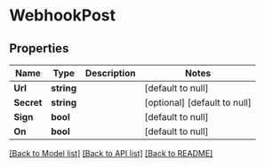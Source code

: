 # WebhookPost

## Properties
Name | Type | Description | Notes
------------ | ------------- | ------------- | -------------
**Url** | **string** |  | [default to null]
**Secret** | **string** |  | [optional] [default to null]
**Sign** | **bool** |  | [default to null]
**On** | **bool** |  | [default to null]

[[Back to Model list]](../README.md#documentation-for-models) [[Back to API list]](../README.md#documentation-for-api-endpoints) [[Back to README]](../README.md)


